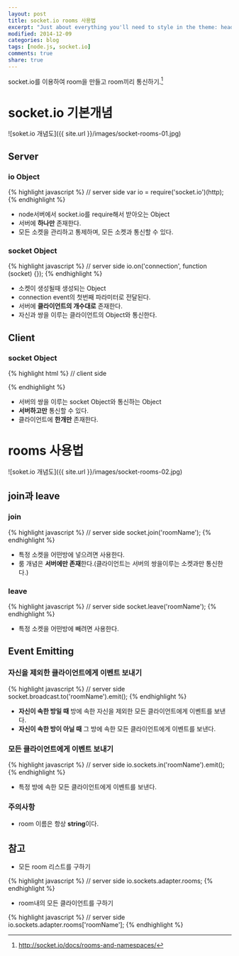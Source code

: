 ```yaml
---
layout: post
title: socket.io rooms 사용법
excerpt: "Just about everything you'll need to style in the theme: headings, paragraphs, blockquotes, tables, code blocks, and more."
modified: 2014-12-09
categories: blog
tags: [node.js, socket.io]
comments: true
share: true
---
```


socket.io를 이용하여 room을 만들고 room끼리 통신하기.[^1]

[^1]: <http://socket.io/docs/rooms-and-namespaces/>

# socket.io 기본개념

![soket.io 개념도]({{ site.url }}/images/socket-rooms-01.jpg)

## Server

### io Object

{% highlight javascript %}
// server side
var io = require('socket.io')(http);
{% endhighlight %}

* node서버에서 socket.io를 require해서 받아오는 Object
* 서버에 **하나만** 존재한다.
* 모든 소켓을 관리하고 통제하며, 모든 소켓과 통신할 수 있다.

### socket Object

{% highlight javascript %}
// server side
io.on('connection', function (socket) {});
{% endhighlight %}

* 소켓이 생성될때 생성되는 Object
* connection event의 첫번째 파라미터로 전달된다.
* 서버에 **클라이언트의 개수대로** 존재한다.
* 자신과 쌍을 이루는 클라이언트의 Object와 통신한다.

## Client

### socket Object

{% highlight html %}
// client side
<script type="text/javascript" src="/socket.io/socket.io.js"></script>
<script type="text/javascript">
    var socket = io();
</script>
{% endhighlight %}

* 서버의 쌍을 이루는 socket Object와 통신하는 Object
* **서버하고만** 통신할 수 있다.
* 클라이언트에 **한개만** 존재한다.

# **rooms 사용법**

![soket.io 개념도]({{ site.url }}/images/socket-rooms-02.jpg)

## join과 leave

### join

{% highlight javascript %}
// server side
socket.join('roomName');
{% endhighlight %}

* 특정 소켓을 어떤방에 넣으려면 사용한다.
* 룸 개념은 **서버에만 존재**한다.(클라이언트는 서버의 쌍을이루는 소켓과만 통신한다.)

### leave

{% highlight javascript %}
// server side
socket.leave('roomName');
{% endhighlight %}

* 특정 소켓을 어떤방에 빼려면 사용한다.

## Event Emitting

### 자신을 제외한 클라이언트에게 이벤트 보내기

{% highlight javascript %}
// server side
socket.broadcast.to('roomName').emit();
{% endhighlight %}

* **자신이 속한 방일 때** 방에 속한 자신을 제외한 모든 클라이언트에게 이벤트를 보낸다.
* **자신이 속한 방이 아닐 때** 그 방에 속한 모든 클라이언트에게 이벤트를 보낸다.

### 모든 클라이언트에게 이벤트 보내기
{% highlight javascript %}
// server side
io.sockets.in('roomName').emit();
{% endhighlight %}

* 특정 방에 속한 모든 클라이언트에게 이벤트를 보낸다.

### 주의사항

* room 이름은 항상 **string**이다.

## 참고

* 모든 room 리스트를 구하기

{% highlight javascript %}
// server side
io.sockets.adapter.rooms;
{% endhighlight %}

* room내의 모든 클라이언트를 구하기

{% highlight javascript %}
// server side
io.sockets.adapter.rooms['roomName'];
{% endhighlight %}